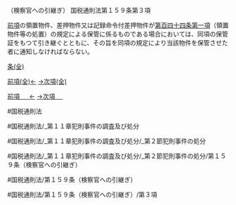 （検察官への引継ぎ）
国税通則法第１５９条第３項

[前項](国税通則法＿＿＿＿＿第１５９条第２項)の領置物件、差押物件又は記録命令付差押物件が[第百四十四条第一項](国税通則法＿＿＿＿＿第１４４条第１項)（領置物件等の処置）の規定による保管に係るものである場合においては、同項の保管証をもつて引き継ぐとともに、その旨を同項の規定により当該物件を保管させた者に通知しなければならない。

[条(全)](国税通則法＿＿＿＿＿第１５９条_.md)

[前項(全)←](国税通則法＿＿＿＿＿第１５９条第２項_.md)    [→次項(全)](国税通則法＿＿＿＿＿第１５９条第４項_.md)

[前項 　 ←](国税通則法＿＿＿＿＿第１５９条第２項.md)    [→次項 　 ](国税通則法＿＿＿＿＿第１５９条第４項.md)



#国税通則法

#国税通則法/_第１１章犯則事件の調査及び処分

#国税通則法/_第１１章犯則事件の調査及び処分/_第２節犯則事件の処分

#国税通則法/_第１１章犯則事件の調査及び処分/_第２節犯則事件の処分/第１５９条（検察官への引継ぎ）

#国税通則法/第１５９条（検察官への引継ぎ）

#国税通則法/第１５９条（検察官への引継ぎ）/第３項

